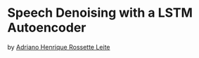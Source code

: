 # Speech Denoising with a LSTM Autoencoder

by [Adriano Henrique Rossette Leite](http://adrianohrl.tech/about)

